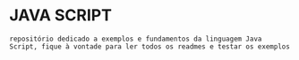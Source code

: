 # JAVA SCRIPT
`repositório dedicado a exemplos e fundamentos da linguagem Java Script, fique à vontade para ler todos os readmes e testar os exemplos` 
